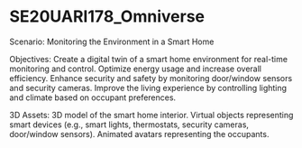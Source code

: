 # SE20UARI178_Omniverse

Scenario: Monitoring the Environment in a Smart Home

Objectives:
Create a digital twin of a smart home environment for real-time monitoring and control.
Optimize energy usage and increase overall efficiency.
Enhance security and safety by monitoring door/window sensors and security cameras.
Improve the living experience by controlling lighting and climate based on occupant preferences.


3D Assets:
3D model of the smart home interior.
Virtual objects representing smart devices (e.g., smart lights, thermostats, security cameras, door/window sensors).
Animated avatars representing the occupants.






